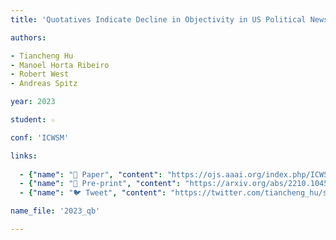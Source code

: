 ```yaml
---
title: 'Quotatives Indicate Decline in Objectivity in US Political News'

authors:

- Tiancheng Hu
- Manoel Horta Ribeiro
- Robert West
- Andreas Spitz

year: 2023

student: ☆

conf: 'ICWSM'

links:
  
  - {"name": "📜 Paper", "content": "https://ojs.aaai.org/index.php/ICWSM/article/view/22152/21931"}
  - {"name": "📄 Pre-print", "content": "https://arxiv.org/abs/2210.10454"}
  - {"name": "🐦 Tweet", "content": "https://twitter.com/tiancheng_hu/status/1587096412684275716"}

name_file: '2023_qb'

---
```

